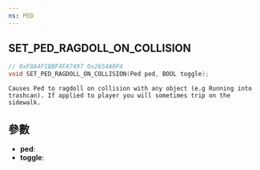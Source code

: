 ```yaml
---
ns: PED
---
```

## SET_PED_RAGDOLL_ON_COLLISION

```c
// 0xF0A4F1BBF4FA7497 0x2654A0F4
void SET_PED_RAGDOLL_ON_COLLISION(Ped ped, BOOL toggle);
```

```
Causes Ped to ragdoll on collision with any object (e.g Running into trashcan). If applied to player you will sometimes trip on the sidewalk.  
```

## 參數
* **ped**: 
* **toggle**: 

